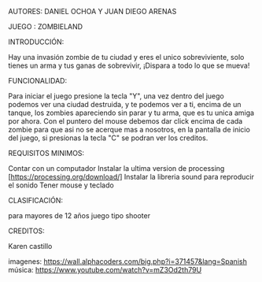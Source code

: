 AUTORES: DANIEL OCHOA Y JUAN DIEGO ARENAS

JUEGO : ZOMBIELAND

INTRODUCCIÓN: 

Hay una invasión zombie de tu ciudad y eres el unico sobreviviente, solo tienes un arma y tus ganas de sobrevivir, ¡Dispara a todo lo que se mueva!

FUNCIONALIDAD:

Para iniciar el juego presione la tecla "Y", una vez dentro del juego podemos ver una ciudad destruida, y te podemos ver a ti, encima de un tanque, los zombies apareciendo sin parar y tu arma, que es tu unica amiga por ahora. Con el puntero del mouse debemos dar click encima de cada zombie para que asi no se acerque mas a nosotros, en la pantalla de inicio del juego, si presionas la tecla "C" se podran ver los creditos. 

REQUISITOS MINIMOS:


Contar con un computador
Instalar la ultima version de processing [https://processing.org/download/]
Instalar la libreria sound para reproducir el sonido
Tener mouse y teclado

CLASIFICACIÓN:

para mayores de 12 años
juego tipo shooter 


CREDITOS: 

Karen castillo

imagenes: https://wall.alphacoders.com/big.php?i=371457&lang=Spanish
música: https://www.youtube.com/watch?v=mZ3Od2th79U
